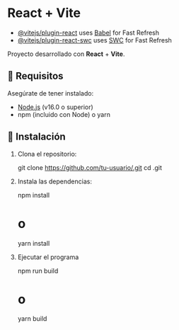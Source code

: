# React + Vite

- [@vitejs/plugin-react](https://github.com/vitejs/vite-plugin-react/blob/main/packages/plugin-react/README.md) uses [Babel](https://babeljs.io/) for Fast Refresh
- [@vitejs/plugin-react-swc](https://github.com/vitejs/vite-plugin-react-swc) uses [SWC](https://swc.rs/) for Fast Refresh

Proyecto desarrollado con **React** + **Vite**.

## 🚀 Requisitos

Asegúrate de tener instalado:

- [Node.js](https://nodejs.org/) (v16.0 o superior)
- npm (incluido con Node) o yarn

## 🔧 Instalación

1. Clona el repositorio:

    git clone https://github.com/tu-usuario/.git
    cd .git

2. Instala las dependencias:

    npm install
    # o
    yarn install

3. Ejecutar el programa

    npm run build
    # o
    yarn build
